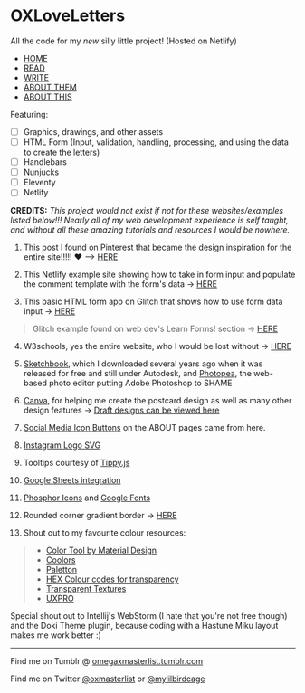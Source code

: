 # OXLoveLetters

All the code for my *new* silly little project! (Hosted on Netlify)

 - [HOME](/src/site/index.html) 
 - [READ](/src/site/pages/readletters.njk) 
 - [WRITE](/src/site/pages/writeletters.njk) 
 - [ABOUT THEM](/src/site/pages/aboutomegax.hbs) 
 - [ABOUT THIS](/src/site/pages/aboutthisproject.hbs)

Featuring:

 - [ ] Graphics, drawings, and other assets
 - [ ] HTML Form (Input, validation, handling, processing, and using the data to create the letters)
 - [ ] Handlebars
 - [ ] Nunjucks
 - [ ] Eleventy
 - [ ] Netlify

**CREDITS:**
*This project would not exist if not for these websites/examples listed below!!! Nearly all of my web development experience is self taught, and without all these amazing tutorials and resources I would be nowhere.* 

1. This post I found on Pinterest that became the design inspiration for the entire site!!!!! ❤ --> [HERE](http://iamcocoasmom.blogspot.com/2014/02/valentine-mailbox-svg-cuts.html?m=1)

2. This Netlify example site showing how to take in form input and populate the comment template with the form's data -> [HERE](https://jamstack-comments.netlify.app/posts/no-performance-bottlenecks/)

3. This basic HTML form app on Glitch that shows how to use form data input -> [HERE](https://glitch.com/~learn-forms-get-started) 
 > Glitch example found on web dev's Learn Forms! section -> [HERE](https://web.dev/learn/forms/form-element/)

4. W3schools, yes the entire website, who I would be lost without -> [HERE](https://www.w3schools.com/)

5. [Sketchbook](https://www.sketchbook.com/), which I downloaded several years ago when it was released for free and still under Autodesk, and [Photopea](https://www.photopea.com/?utm_source=homescreen), the web-based photo editor putting Adobe Photoshop to SHAME

6. [Canva](https://www.canva.com/), for helping me create the postcard design as well as many other design features -> [Draft designs can be viewed here](https://www.canva.com/design/DAFTMY1fX_k/x5KuHMYloVYjuUSJsv8IeQ/view?utm_content=DAFTMY1fX_k&utm_campaign=designshare&utm_medium=link&utm_source=homepage_design_menu) 

7. [Social Media Icon Buttons](https://codepen.io/eskside_design/pen/RNemLB) on the ABOUT pages came from here.

8. [Instagram Logo SVG](https://www.svgrepo.com/svg/30539/instagram-logo)

9. Tooltips courtesy of [Tippy.js](https://atomiks.github.io/tippyjs/v6/constructor/)

10. [Google Sheets integration](https://github.com/philhawksworth/example-read-from-sheets)

11. [Phosphor Icons](https://phosphoricons.com/) and [Google Fonts](https://fonts.google.com/)

12. Rounded corner gradient border -> [HERE](stackoverflow.com/questions/5706963/possible-to-use-border-radius-together-with-a-border-image-which-has-a-gradient)

13. Shout out to my favourite colour resources:
> - [Color Tool by Material Design](https://material.io/resources/color/#!/?view.left=0&view.right=1&primary.color=1B9A71&secondary.color=B63202&primary.text.color=ffffff)
> - [Coolors](https://coolors.co/394142-f0f9f7-a6ddcd-d33658-b63202-e1430a-a69189)
> - [Paletton](http://www.paletton.com/#uid=3380u0k7ZOr0U+w43WcckDzgZu5)
> - [HEX Colour codes for transparency](https://gist.github.com/lopspower/03fb1cc0ac9f32ef38f4)
> - [Transparent Textures](https://www.transparenttextures.com/)
> - [UXPRO](https://uxpro.cc/)


Special shout out to Intellij's WebStorm (I hate that you're not free though) and the Doki Theme plugin, because coding with a Hastune Miku layout makes me work better :)

-----------------------------------------------------------------------------------------------------
Find me on Tumblr @ [omegaxmasterlist.tumblr.com](https://omegaxmasterlist.tumblr.com/)

Find me on Twitter [@oxmasterlist](https://twitter.com/oxmasterlist) or [@mylilbirdcage](https://twitter.com/mylilbirdcage)


